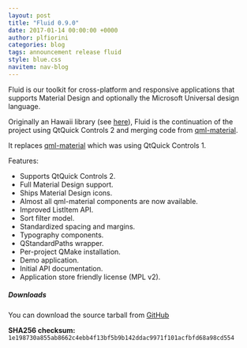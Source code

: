 ```yaml
---
layout: post
title: "Fluid 0.9.0"
date: 2017-01-14 00:00:00 +0000
author: plfiorini
categories: blog
tags: announcement release fluid
style: blue.css
navitem: nav-blog
---
```


Fluid is our toolkit for cross-platform and responsive applications that supports Material Design and optionally the Microsoft Universal design language.

Originally an Hawaii library (see [here][fluid-hawaii]), Fluid is the continuation of the project using QtQuick Controls 2 and merging code from [qml-material][qml-material].

It replaces [qml-material][qml-material] which was using QtQuick Controls 1.

Features:

* Supports QtQuick Controls 2.
* Full Material Design support.
* Ships Material Design icons.
* Almost all qml-material components are now available.
* Improved ListItem API.
* Sort filter model.
* Standardized spacing and margins.
* Typography components.
* QStandardPaths wrapper.
* Per-project QMake installation.
* Demo application.
* Initial API documentation.
* Application store friendly license (MPL v2).

##### Downloads

You can download the source tarball from [GitHub][tarball]

**SHA256 checksum:** `1e198730a855ab8662c4ebb4f13bf5b9b142ddac9971f101acfbfd68a98cd554`


[fluid-hawaii]: https://github.com/hawaii-desktop/fluid
[qml-material]: https://github.com/papyros/qml-material
[tarball]: https://github.com/lirios/fluid/releases/download/v0.9.0/fluid-0.9.0.tar.xz
